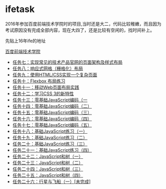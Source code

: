 # ifetask

2016年参加百度前端技术学院时的项目,当时还是大二，代码比较稚嫩，而且因为考试原因没有完成全部内容，现在大四了，还是比较有空闲的，找时间补上。

先贴上16年ife的地址

[百度前端技术学院](http://ife.baidu.com/2016/task/all)

- [任务七：实现常见的技术产品官网的页面架构及样式布局](http://dtcz.github.io/ifetask/stage01/task07/dist/index.html)
- [任务八：响应式网格（栅格化）布局](http://dtcz.github.io/ifetask/stage01/task08/dist/demo.html)
- [任务九：使用HTML/CSS实现一个复杂页面](http://dtcz.github.io/ifetask/stage01/task09/dist/index.html)
- [任务十：Flexbox 布局练习](http://dtcz.github.io/ifetask/stage01/task10/dist/demo.html)
- [任务十一：移动Web页面布局实践](http://dtcz.github.io/ifetask/stage01/task11/dist/index.html)
- [任务十二：学习CSS 3的新特性](http://dtcz.github.io/ifetask/stage01/task12/dist/demo.html)
- [任务十三：零基础JavaScript编码（一](http://dtcz.github.io/ifetask/stage02/task13/index.html)
- [任务十四：零基础JavaScript编码（二）](http://dtcz.github.io/ifetask/stage02/task14/index.html)
- [任务十五：零基础JavaScript编码（三）](http://dtcz.github.io/ifetask/stage02/task15/index.html)
- [任务十六：零基础JavaScript编码（四）](http://dtcz.github.io/ifetask/stage02/task16/task.html)
- [任务十七：零基础JavaScript编码（五）](http://dtcz.github.io/ifetask/stage02/task17/index.html)
- [任务十八：基础JavaScript练习（一）](http://dtcz.github.io/ifetask/stage02/task18/index.html)
- [任务十九：基础JavaScript练习（二）](http://dtcz.github.io/ifetask/stage02/task19/index.html)
- [任务二十：基础JavaScript练习（三）](http://dtcz.github.io/ifetask/stage02/task20/index.html)
- [任务二十一：基础JavaScript练习（四）](http://dtcz.github.io/ifetask/stage02/task21/index.html)
- [任务二十二：JavaScript和树（一）](http://dtcz.github.io/ifetask/stage02/task22/index.html)
- [任务二十三：JavaScript和树（二）](http://dtcz.github.io/ifetask/stage02/task23/index.html)
- [任务二十四：JavaScript和树（三）](http://dtcz.github.io/ifetask/stage02/task24/index.html)
- [任务二十五：JavaScript和树（四）](http://dtcz.github.io/ifetask/stage02/task25/index.html)
- [任务二十六：行星与飞船（一）[未完成]](http://dtcz.github.io/ifetask/stage02/task26/index.html)

